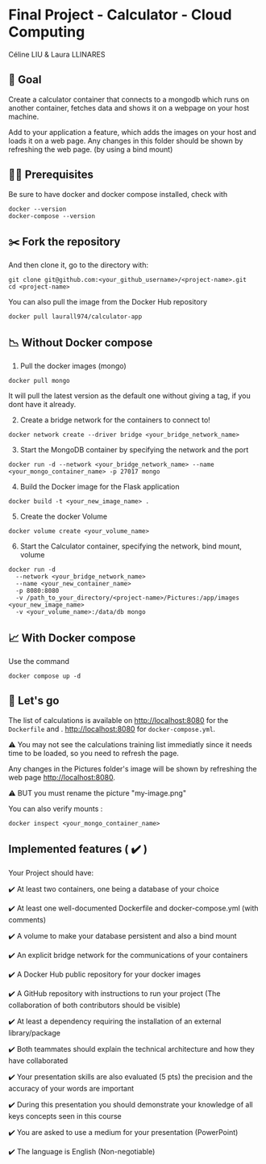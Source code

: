 # Final Project - Calculator - Cloud Computing  

Céline LIU & Laura LLINARES

## :star2: Goal
Create a calculator container that connects to a mongodb which runs on another container, fetches data and shows it on a webpage on your host machine.

Add to your application a feature, which adds the images on your host and loads it on a web page. Any changes in this folder should be shown by refreshing the web page. (by using a bind mount) 

## :construction_worker_woman: Prerequisites
Be sure to have docker and docker compose installed, check with
```
docker --version
docker-compose --version
```

## :scissors: Fork the repository
And then clone it, go to the directory with:
```
git clone git@github.com:<your_github_username>/<project-name>.git
cd <project-name>
```

You can also pull the image from the Docker Hub repository 
```
docker pull laurall974/calculator-app
```

## :chart_with_downwards_trend: Without Docker compose
1. Pull the docker images (mongo)
```
docker pull mongo
```
It will pull the latest version as the default one without giving a tag, if you dont have it already.

2. Create a bridge network for the containers to connect to!
```
docker network create --driver bridge <your_bridge_network_name>
```

3. Start the MongoDB container by specifying the network and the port
```
docker run -d --network <your_bridge_network_name> --name <your_mongo_container_name> -p 27017 mongo
```

4. Build the Docker image for the Flask application
```
docker build -t <your_new_image_name> .
```

5. Create the docker Volume
```
docker volume create <your_volume_name>
```

6. Start the Calculator container, specifying the network, bind mount, volume
```
docker run -d 
  --network <your_bridge_network_name> 
  --name <your_new_container_name> 
  -p 8080:8080 
  -v /path_to_your_directory/<project-name>/Pictures:/app/images <your_new_image_name> 
  -v <your_volume_name>:/data/db mongo 
```

## :chart_with_upwards_trend: With Docker compose
Use the command
```
docker compose up -d
```
## :rocket: Let's go
The list of calculations is available on [http://localhost:8080](http://localhost:8080) for the `Dockerfile` and . [http://localhost:8080](http://localhost:8080) for `docker-compose.yml`.

:warning: You may not see the calculations training list immediatly since it needs time to be loaded, so you need to refresh the page.

Any changes in the Pictures folder's image will be shown by refreshing the web page [http://localhost:8080](http://localhost:8080).

:warning: BUT you must rename the picture "my-image.png"

You can also verify mounts : 
```
docker inspect <your_mongo_container_name>
```
## Implemented features ( :heavy_check_mark: )

Your Project should have:

:heavy_check_mark: At least two containers, one being a database of your choice

:heavy_check_mark: At least one well-documented Dockerfile and docker-compose.yml (with comments)

:heavy_check_mark: A volume to make your database persistent and also a bind mount

:heavy_check_mark: An explicit bridge network for the communications of your containers

:heavy_check_mark: A Docker Hub public repository for your docker images

:heavy_check_mark: A GitHub repository with instructions to run your project (The collaboration of
both contributors should be visible)

:heavy_check_mark: At least a dependency requiring the installation of an external library/package

:heavy_check_mark: Both teammates should explain the technical architecture and how they have collaborated

:heavy_check_mark: Your presentation skills are also evaluated (5 pts) the precision and the accuracy
of your words are important

:heavy_check_mark: During this presentation you should demonstrate your knowledge of all keys
concepts seen in this course

:heavy_check_mark: You are asked to use a medium for your presentation (PowerPoint)

:heavy_check_mark: The language is English (Non-negotiable)
